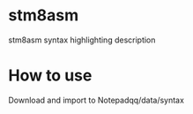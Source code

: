 # stm8asm
stm8asm syntax highlighting description

# How to use
Download and import to Notepadqq/data/syntax
